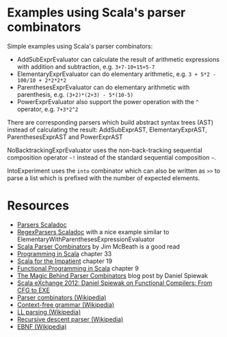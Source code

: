 Examples using Scala's parser combinators
=========================================

Simple examples using Scala's parser combinators:

* AddSubExprEvaluator can calculate the result of arithmetic expressions with addition and subtraction, e.g. `3+7-10+15+5-7`
* ElementaryExprEvaluator can do elementary arithmetic, e.g. `3 + 5*2 - 100/10 + 2*2*2*2`
* ParenthesesExprEvaluator can do elementary arithmetic with parenthesis, e.g. `(3+2)*(2+3) - 5*(10-5)`
* PowerExprEvaluator also support the power operation with the `^` operator, e.g. `7+3*2^2`

There are corresponding parsers which build abstract syntax trees (AST) instead of calculating the result: AddSubExprAST,
ElementaryExprAST, ParenthesesExprAST and PowerExprAST

NoBacktrackingExprEvaluator uses the non-back-tracking sequential composition operator `~!` instead of the
standard sequential composition `~`.

IntoExperiment uses the `into` combinator which can also be written as `>>` to parse a list which is prefixed with the number
of expected elements.

Resources
=========
* [Parsers Scaladoc](http://www.scala-lang.org/api/current/index.html#scala.util.parsing.combinator.Parsers)
* [RegexParsers Scaladoc](http://www.scala-lang.org/api/current/index.html#scala.util.parsing.combinator.RegexParsers) with a nice example similar to ElementaryWithParenthesesExpressionEvaluator
* [Scala Parser Combinators](http://jim-mcbeath.blogspot.co.at/2008/09/scala-parser-combinators.html) by Jim McBeath is a good read
* [Programming in Scala](http://www.artima.com/shop/programming_in_scala) chapter 33
* [Scala for the Impatient](http://www.horstmann.com/scala/) chapter 19
* [Functional Programming in Scala](http://manning.com/bjarnason/) chapter 9
* [The Magic Behind Parser Combinators](http://www.codecommit.com/blog/scala/the-magic-behind-parser-combinators) blog post by Daniel Spiewak
* [Scala eXchange 2012: Daniel Spiewak on Functional Compilers: From CFG to EXE](http://skillsmatter.com/podcast/scala/functional-compilers-from-cfg-to-exe)
* [Parser combinators (Wikipedia)](https://en.wikipedia.org/wiki/Parser_combinator)
* [Context-free grammar (Wikipedia)](https://en.wikipedia.org/wiki/Context-free_grammar)
* [LL parsing (Wikipedia)](https://en.wikipedia.org/wiki/LL_parsing)
* [Recursive descent parser (Wikipedia)](https://en.wikipedia.org/wiki/Recursive_descent)
* [EBNF (Wikipedia)](https://en.wikipedia.org/wiki/Ebnf)

